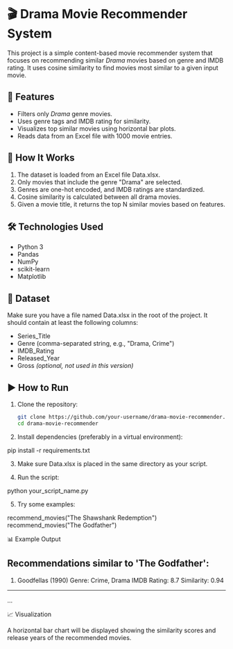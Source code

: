 # 🎬 Drama Movie Recommender System

This project is a simple content-based movie recommender system that focuses on recommending similar *Drama* movies based on genre and IMDB rating. It uses cosine similarity to find movies most similar to a given input movie.

## 📌 Features

- Filters only *Drama* genre movies.
- Uses genre tags and IMDB rating for similarity.
- Visualizes top similar movies using horizontal bar plots.
- Reads data from an Excel file with 1000 movie entries.

## 🧠 How It Works

1. The dataset is loaded from an Excel file Data.xlsx.
2. Only movies that include the genre "Drama" are selected.
3. Genres are one-hot encoded, and IMDB ratings are standardized.
4. Cosine similarity is calculated between all drama movies.
5. Given a movie title, it returns the top N similar movies based on features.

## 🛠️ Technologies Used

- Python 3
- Pandas
- NumPy
- scikit-learn
- Matplotlib

## 📂 Dataset

Make sure you have a file named Data.xlsx in the root of the project. It should contain at least the following columns:

- Series_Title  
- Genre (comma-separated string, e.g., "Drama, Crime")
- IMDB_Rating  
- Released_Year  
- Gross *(optional, not used in this version)*

## ▶️ How to Run

1. Clone the repository:
   ```bash
   git clone https://github.com/your-username/drama-movie-recommender.git
   cd drama-movie-recommender

2. Install dependencies (preferably in a virtual environment):

pip install -r requirements.txt


3. Make sure Data.xlsx is placed in the same directory as your script.


4. Run the script:

python your_script_name.py


5. Try some examples:

recommend_movies("The Shawshank Redemption")
recommend_movies("The Godfather")



📊 Example Output

Recommendations similar to 'The Godfather':
----------------------------------------
1. Goodfellas (1990)
   Genre: Crime, Drama
   IMDB Rating: 8.7
   Similarity: 0.94
----------------------------------------
...

📈 Visualization

A horizontal bar chart will be displayed showing the similarity scores and release years of the recommended movies.

